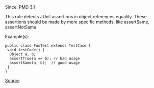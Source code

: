 Since: PMD 3.1

This rule detects JUnit assertions in object references equality. These assertions should be made 
by more specific methods, like assertSame, assertNotSame.

Example(s):
```
public class FooTest extends TestCase {
 void testCode() {
  Object a, b;
  assertTrue(a == b); // bad usage
  assertSame(a, b);  // good usage
 }
}
```

[Source](https://pmd.github.io/pmd-5.6.1/pmd-java/rules/java/junit.html#UseAssertSameInsteadOfAssertTrue)
